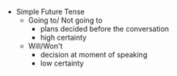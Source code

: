 - Simple Future Tense
  - Going to/ Not going to
    - plans decided before the conversation
    - high certainty
  - Will/Won't
    - decision at moment of speaking
    - low certainty
